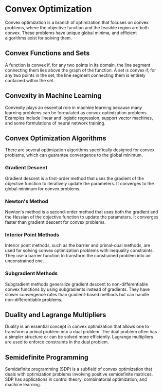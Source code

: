 # Convex Optimization

Convex optimization is a branch of optimization that focuses on convex problems, where the objective function and the feasible region are both convex. These problems have unique global minima, and efficient algorithms exist for solving them.

## Convex Functions and Sets

A function is convex if, for any two points in its domain, the line segment connecting them lies above the graph of the function. A set is convex if, for any two points in the set, the line segment connecting them is entirely contained within the set.

## Convexity in Machine Learning

Convexity plays an essential role in machine learning because many learning problems can be formulated as convex optimization problems. Examples include linear and logistic regression, support vector machines, and some formulations of neural network training.

## Convex Optimization Algorithms

There are several optimization algorithms specifically designed for convex problems, which can guarantee convergence to the global minimum.

### Gradient Descent

Gradient descent is a first-order method that uses the gradient of the objective function to iteratively update the parameters. It converges to the global minimum for convex problems.

### Newton's Method

Newton's method is a second-order method that uses both the gradient and the Hessian of the objective function to update the parameters. It converges faster than gradient descent for convex problems.

### Interior Point Methods

Interior point methods, such as the barrier and primal-dual methods, are used for solving convex optimization problems with inequality constraints. They use a barrier function to transform the constrained problem into an unconstrained one.

### Subgradient Methods

Subgradient methods generalize gradient descent to non-differentiable convex functions by using subgradients instead of gradients. They have slower convergence rates than gradient-based methods but can handle non-differentiable problems.

## Duality and Lagrange Multipliers

Duality is an essential concept in convex optimization that allows one to transform a primal problem into a dual problem. The dual problem often has a simpler structure or can be solved more efficiently. Lagrange multipliers are used to enforce constraints in the dual problem.

## Semidefinite Programming

Semidefinite programming (SDP) is a subfield of convex optimization that deals with optimization problems involving positive semidefinite matrices. SDP has applications in control theory, combinatorial optimization, and machine learning.
